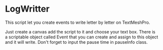 # LogWritter
This script let you create events to write letter by letter on TextMeshPro. 

Just create a canvas add the script to it and choose your text box. There is a scriptable object called Event that you can create and assign to this object and it will write. Don't forget to input the pause time in pauseInfo class.
